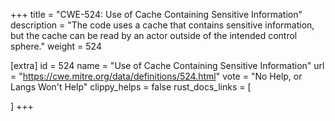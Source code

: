 +++
title = "CWE-524: Use of Cache Containing Sensitive Information"
description	= "The code uses a cache that contains sensitive information, but the cache can be read by an actor outside of the intended control sphere."
weight = 524

[extra]
id = 524
name = "Use of Cache Containing Sensitive Information"
url = "https://cwe.mitre.org/data/definitions/524.html"
vote = "No Help, or Langs Won't Help"
clippy_helps = false
rust_docs_links = [
	
]
+++

